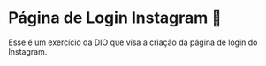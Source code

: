 # Página de Login Instagram :wave:





Esse é um exercício da DIO que visa a criação da página de login do Instagram.

